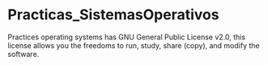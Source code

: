 # Practicas_SistemasOperativos

Practices operating systems has GNU General Public License v2.0, this license allows you the freedoms to run, study, share (copy), and modify the software.
